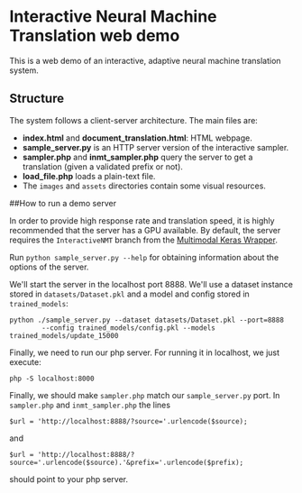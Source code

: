 # Interactive Neural Machine Translation web demo

This is a web demo of an interactive, adaptive neural machine translation system.

## Structure

The system follows a client-server architecture. The main files are:

- **index.html** and **document_translation.html**: HTML webpage. 
- **sample_server.py** is an HTTP server version of the interactive sampler.
- **sampler.php** and **inmt_sampler.php** query the server to get a translation (given a validated prefix or not).
- **load_file.php** loads a plain-text file.
- The `images` and `assets` directories contain some visual resources. 

##How to run a demo server

In order to provide high response rate and translation speed, it is highly recommended that the server has a GPU available.
By default, the server requires the `InteractiveNMT` branch from the [Multimodal Keras Wrapper](https://github.com/lvapeab/staged_keras_wrapper/tree/Interactive_NMT).

Run ``python sample_server.py --help`` for obtaining information about the options of the server.

We'll start the server in the localhost port 8888. We'll use a dataset instance stored in `datasets/Dataset.pkl` and a 
model and config stored in `trained_models`:
```
python ./sample_server.py --dataset datasets/Dataset.pkl --port=8888  
        --config trained_models/config.pkl --models trained_models/update_15000
```

Finally, we need to run our php server. For running it in localhost, we just execute:
```
php -S localhost:8000
```

Finally, we should make `sampler.php` match our `sample_server.py` port. In `sampler.php` and `inmt_sampler.php`
the lines 
```
$url = 'http://localhost:8888/?source='.urlencode($source);
```
and
```
$url = 'http://localhost:8888/?source='.urlencode($source).'&prefix='.urlencode($prefix);
```
should point to your php server.

